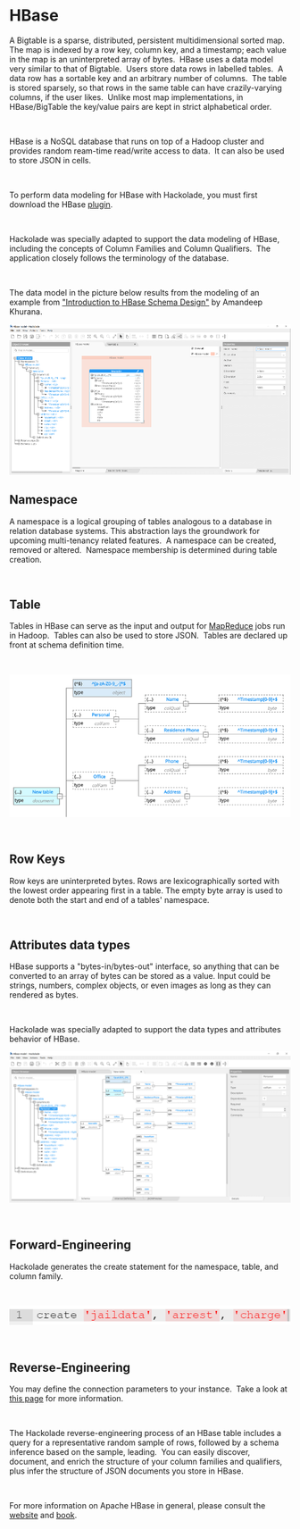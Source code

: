 # HBase

A Bigtable is a sparse, distributed, persistent multidimensional sorted map.&nbsp; The map is indexed by a row key, column key, and a timestamp; each value in the map is an uninterpreted array of bytes.&nbsp; HBase uses a data model very similar to that of Bigtable.&nbsp; Users store data rows in labelled tables.&nbsp; A data row has a sortable key and an arbitrary number of columns.&nbsp; The table is stored sparsely, so that rows in the same table can have crazily-varying columns, if the user likes.&nbsp; Unlike most map implementations, in HBase/BigTable the key/value pairs are kept in strict alphabetical order. &nbsp;

&nbsp;

HBase is a NoSQL database that runs on top of a Hadoop cluster and provides random ream-time read/write access to data.&nbsp; It can also be used to store JSON in cells.

&nbsp;

To perform data modeling for HBase with Hackolade, you must first download the HBase [plugin](<DownloadadditionalDBtargetplugin.md>). &nbsp;

&nbsp;

Hackolade was specially adapted to support the data modeling of HBase, including the concepts of Column Families and Column Qualifiers.&nbsp; The application closely follows the terminology of the database.

&nbsp;

The data model in the picture below results from the modeling of an example from ["Introduction to HBase Schema Design"](<http://0b4af6cdc2f0c5998459-c0245c5c937c5dedcca3f1764ecc9b2f.r43.cf2.rackcdn.com/9353-login1210\_khurana.pdf> "target=\"\_blank\"") by Amandeep Khurana.

![HBase workspace](<lib/HBase%20workspace.png>)

## Namespace

A namespace is a logical grouping of tables analogous to a database in relation database systems. This abstraction lays the groundwork for upcoming multi-tenancy related features.&nbsp; A namespace can be created, removed or altered.&nbsp; Namespace membership is determined during table creation.

&nbsp;

## Table

Tables in HBase can serve as the input and output for [MapReduce](<https://en.wikipedia.org/wiki/Mapreduce> "target=\"\_blank\"") jobs run in Hadoop.&nbsp; Tables can also be used to store JSON.&nbsp; Tables are declared up front at schema definition time.

&nbsp;

![Image](<lib/HBase%20table%20schema%20tree%20view.png>)

&nbsp;

## Row Keys

Row keys are uninterpreted bytes. Rows are lexicographically sorted with the lowest order appearing first in a table. The empty byte array is used to denote both the start and end of a tables' namespace.

&nbsp;

## Attributes data types

HBase supports a "bytes-in/bytes-out" interface, so anything that can be converted to an array of bytes can be stored as a value. Input could be strings, numbers, complex objects, or even images as long as they can rendered as bytes.

&nbsp;

Hackolade was specially adapted to support the data types and attributes behavior of HBase.

![Image](<lib/HBase%20-%20schema%20tree%20view.png>)

&nbsp;

## Forward-Engineering

Hackolade generates the create statement for the namespace, table, and column family.

&nbsp;

![HBase forward-engineering script](<lib/HBase%20forward-engineering%20script.png>)

&nbsp;

## Reverse-Engineering

You may define the connection parameters to your instance.&nbsp; Take a look at [this page](<ConnecttoanHBaseinstance.md>) for more information.

&nbsp;

The Hackolade reverse-engineering process of an HBase table includes a query for a representative random sample of rows, followed by a schema inference based on the sample, leading.&nbsp; You can easily discover, document, and enrich the structure of your column families and qualifiers, plus infer the structure of JSON documents you store in HBase.

&nbsp;

For more information on Apache HBase in general, please consult the [website](<http://hbase.apache.org/> "target=\"\_blank\"") and [book](<http://hbase.apache.org/book.html> "target=\"\_blank\"").

